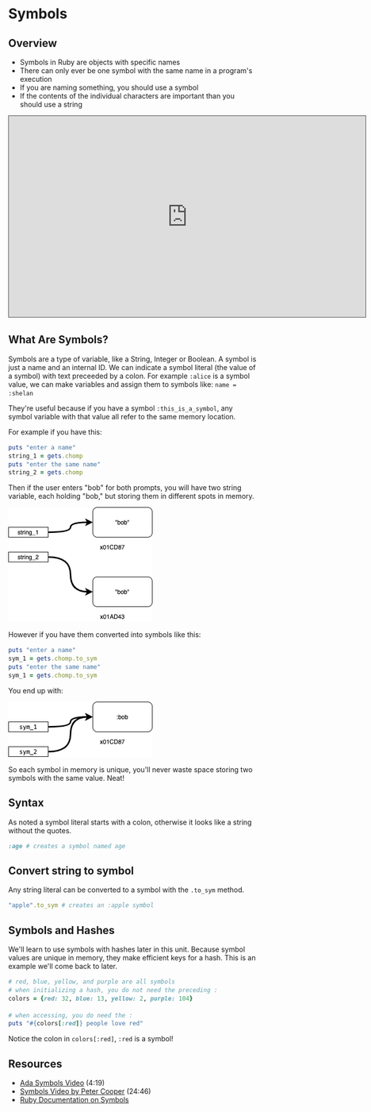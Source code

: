 # Symbols

## Overview

* Symbols in Ruby are objects with specific names
* There can only ever be one symbol with the same name in a program's execution
* If you are naming something, you should use a symbol
* If the contents of the individual characters are important than you should use a string

<iframe src="https://adaacademy.hosted.panopto.com/Panopto/Pages/Embed.aspx?id=c01b4ab7-7a1e-4f92-9e27-c7d561146016&autoplay=false&offerviewer=true&showtitle=true&showbrand=false&start=0&interactivity=all" style="width: 720px; height: 405px; border: 1px solid #464646;" allowfullscreen allow="autoplay"></iframe>

## What Are Symbols?

Symbols are a type of variable, like a String, Integer or Boolean.  A symbol is just a name and an internal ID.  We can indicate a symbol literal (the value of a symbol) with text preceeded by a colon.  For example `:alice` is a symbol value, we can make variables and assign them to symbols like:  `name = :shelan`


They're useful because if you have a symbol `:this_is_a_symbol`, any symbol variable with that value all refer to the same memory location.  

For example if you have this:

```ruby
puts "enter a name"
string_1 = gets.chomp
puts "enter the same name"
string_2 = gets.chomp
```

Then if the user enters "bob" for both prompts, you will have two string variable, each holding "bob," but storing them in different spots in memory.

![Two Strings in memory](images/symbols.png)

However if you have them converted into symbols like this:

```ruby
puts "enter a name"
sym_1 = gets.chomp.to_sym
puts "enter the same name"
sym_1 = gets.chomp.to_sym
```

You end up with:

![variables in memory as symbols](images/symbols-symbols.png)

So each symbol in memory is unique, you'll never waste space storing two symbols with the same value.  Neat!

## Syntax

As noted a symbol literal starts with a colon, otherwise it looks like a string without the quotes.

```ruby
:age # creates a symbol named age
```

## Convert string to symbol

Any string literal can be converted to a symbol with the `.to_sym` method.

```ruby
"apple".to_sym # creates an :apple symbol
```

## Symbols and Hashes

We'll learn to use symbols with hashes later in this unit.  Because symbol values are unique in memory, they make efficient keys for a hash.  This is an example we'll come back to later.

```ruby
# red, blue, yellow, and purple are all symbols
# when initializing a hash, you do not need the preceding :
colors = {red: 32, blue: 13, yellow: 2, purple: 104}

# when accessing, you do need the :
puts "#{colors[:red]} people love red"
```

Notice the colon in `colors[:red]`, `:red` is a symbol!

## Resources

* [Ada Symbols Video](https://adaacademy.hosted.panopto.com/Panopto/Pages/Viewer.aspx?id=c01b4ab7-7a1e-4f92-9e27-c7d561146016) (4:19)
* [Symbols Video by Peter Cooper](https://youtu.be/mBXGBbEbXZY) (24:46)
* [Ruby Documentation on Symbols](http://ruby-doc.org/core-2.4.0/Symbol.html)
